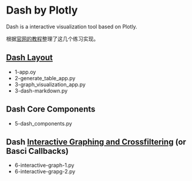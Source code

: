 # Dash by Plotly
Dash is a interactive visualization tool based on Plotly.

根据[官网的教程](https://dash.plot.ly/)整理了这几个练习实现。


## [Dash Layout](https://dash.plot.ly/getting-started)
- 1-app.oy
- 2-generate_table_app.py
- 3-graph_visualization_app.py
- 3-dash-markdown.py

## Dash Core Components
- 5-dash_components.py

## Dash [Interactive Graphing and Crossfiltering](https://dash.plot.ly/interactive-graphing) (or Basci Callbacks)
- 6-interactive-graph-1.py
- 6-interactive-grapg-2.py
